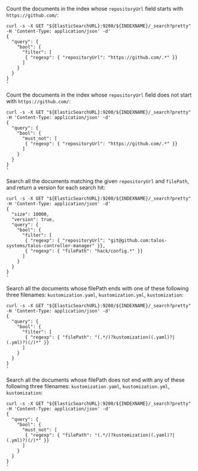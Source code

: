 Count the documents in the index whose `repositoryUrl` field starts with
`https://github.com/`:
```
curl -s -X GET "${ElasticSearchURL}:9200/${INDEXNAME}/_search?pretty" -H 'Content-Type: application/json' -d'
{
  "query": {
    "bool": {
      "filter": [
       { "regexp": { "repositoryUrl": "https://github.com/.*" }}
      ]
    }
  }
}
'
```

Count the documents in the index whose `repositoryUrl` field does not start with
`https://github.com/`:
```
curl -s -X GET "${ElasticSearchURL}:9200/${INDEXNAME}/_search?pretty" -H 'Content-Type: application/json' -d'
{
  "query": {
    "bool": {
      "must_not": [
       { "regexp": { "repositoryUrl": "https://github.com/.*" }}
      ]
    }
  }
}
'
```

Search all the documents matching the given `repositoryUrl` and `filePath`, and return 
a version for each search hit:
```
curl -s -X GET "${ElasticSearchURL}:9200/${INDEXNAME}/_search?pretty" -H 'Content-Type: application/json' -d'
{
  "size": 10000,
  "version": true,
  "query": {
    "bool": {
      "filter": [
       { "regexp": { "repositoryUrl": "git@github.com:talos-systems/talos-controller-manager" }},
       { "regexp": { "filePath": "hack/config.*" }}
      ]
    }
  }
}
'
```

Search all the documents whose filePath ends with one of these following three filenames:
`kustomization.yaml`, `kustomization.yml`, `kustomization`:
```
curl -s -X GET "${ElasticSearchURL}:9200/${INDEXNAME}/_search?pretty" -H 'Content-Type: application/json' -d'
{
  "query": {
    "bool": {
      "filter": [
       { "regexp": { "filePath": "(.*/)?kustomization((.yaml)?|(.yml)?)(/)*" }}
      ]
    }
  }
}
'
```

Search all the documents whose filePath does not end with any of these following
three filenames: `kustomization.yaml`, `kustomization.yml`, `kustomization`:
```
curl -s -X GET "${ElasticSearchURL}:9200/${INDEXNAME}/_search?pretty" -H 'Content-Type: application/json' -d'
{
  "query": {
    "bool": {
      "must_not": [
       { "regexp": { "filePath": "(.*/)?kustomization((.yaml)?|(.yml)?)(/)*" }}
      ]
    }
  }
}
'
```